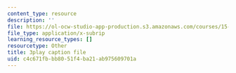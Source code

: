 ```yaml
---
content_type: resource
description: ''
file: https://ol-ocw-studio-app-production.s3.amazonaws.com/courses/15-031j-energy-decisions-markets-and-policies-spring-2012/c4c671fbbb8051f4ba21ab975609701a_FaLqAip6A0Q.vtt
file_type: application/x-subrip
learning_resource_types: []
resourcetype: Other
title: 3play caption file
uid: c4c671fb-bb80-51f4-ba21-ab975609701a
---
```

